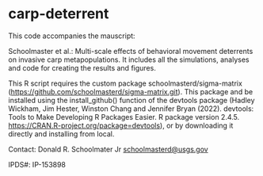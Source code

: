 # carp-deterrent
This code accompanies the mauscript:

Schoolmaster et al.: Multi-scale effects of behavioral movement deterrents on invasive carp metapopulations.
It includes all the simulations, analyses and code for creating the results and figures. 


This R script requires the custom package schoolmasterd/sigma-matrix (https://github.com/schoolmasterd/sigma-matrix.git). This package and be installed using the install_github() function of the devtools package (Hadley Wickham, Jim Hester, Winston Chang and Jennifer Bryan (2022). devtools: Tools to
  Make Developing R Packages Easier. R package version 2.4.5.
  https://CRAN.R-project.org/package=devtools), or by downloading it directly and installing from local.

Contact: Donald R. Schoolmater Jr
         schoolmasterd@usgs.gov
         
IPDS#: IP-153898 
